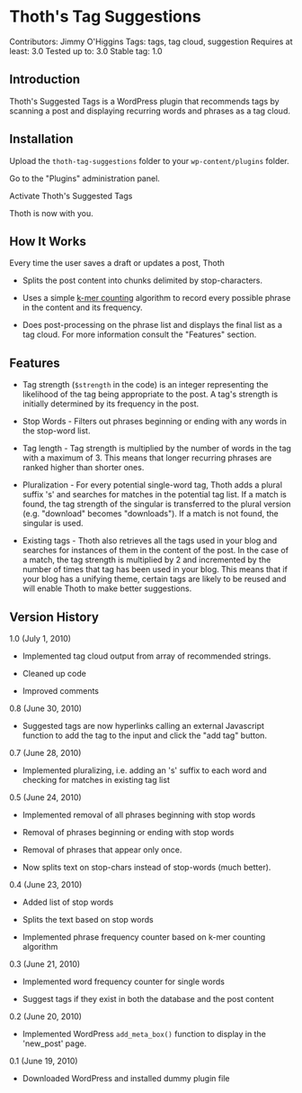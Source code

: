 Thoth's Tag Suggestions
===
Contributors: Jimmy O'Higgins
Tags: tags, tag cloud, suggestion
Requires at least: 3.0
Tested up to: 3.0
Stable tag: 1.0

Introduction
---

Thoth's Suggested Tags is a WordPress plugin that recommends tags by scanning a post and displaying recurring words and phrases as a tag cloud.

Installation
---

Upload the `thoth-tag-suggestions` folder to your `wp-content/plugins` folder.

Go to the "Plugins" administration panel.

Activate Thoth's Suggested Tags

Thoth is now with you.

How It Works
---

Every time the user saves a draft or updates a post, Thoth

+ Splits the post content into chunks delimited by stop-characters.

+ Uses a simple [k-mer counting](http://www.google.com/search?q=k-mer+counting "Google search") algorithm to record every possible phrase in the content and its frequency.

+ Does post-processing on the phrase list and displays the final list as a tag cloud. For more information consult the "Features" section.

Features
---

+ Tag strength (`$strength` in the code) is an integer representing the likelihood of the tag being appropriate to the post. A tag's strength is initially determined by its frequency in the post.

+ Stop Words - Filters out phrases beginning or ending with any words in the stop-word list.

+ Tag length - Tag strength is multiplied by the number of words in the tag with a maximum of 3. This means that longer recurring phrases are ranked higher than shorter ones.

+ Pluralization - For every potential single-word tag, Thoth adds a plural suffix 's' and searches for matches in the potential tag list. If a match is found, the tag strength of the singular is transferred to the plural version (e.g. "download" becomes "downloads"). If a match is not found, the singular is used.

+ Existing tags - Thoth also retrieves all the tags used in your blog and searches for instances of them in the content of the post. In the case of a match, the tag strength is multiplied by 2 and incremented by the number of times that tag has been used in your blog. This means that if your blog has a unifying theme, certain tags are likely to be reused and will enable Thoth to make better suggestions.


Version History
---

1.0 (July 1, 2010)

* Implemented tag cloud output from array of recommended strings.

* Cleaned up code

* Improved comments


0.8 (June 30, 2010)

* Suggested tags are now hyperlinks calling an external Javascript function to add the tag to the input and click the "add tag" button.


0.7 (June 28, 2010)

* Implemented pluralizing, i.e. adding an 's' suffix to each word and checking for matches in existing tag list


0.5 (June 24, 2010)

* Implemented removal of all phrases beginning with stop words

* Removal of phrases beginning or ending with stop words

* Removal of phrases that appear only once.

* Now splits text on stop-chars instead of stop-words (much better).


0.4 (June 23, 2010)

* Added list of stop words

* Splits the text based on stop words

* Implemented phrase frequency counter based on k-mer counting algorithm


0.3 (June 21, 2010)

* Implemented word frequency counter for single words

* Suggest tags if they exist in both the database and the post content


0.2 (June 20, 2010)

* Implemented WordPress `add_meta_box()` function to display in the 'new_post' page.


0.1 (June 19, 2010)

* Downloaded WordPress and installed dummy plugin file
